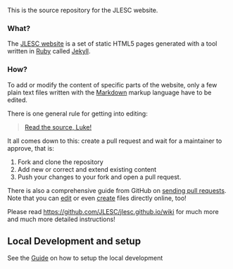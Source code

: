This is the source repository for the JLESC website.

### What?

The [JLESC website](https://jlesc.github.io) is a set of static HTML5 pages generated with a tool written in [Ruby](https://www.ruby-lang.org/en/) called [Jekyll](https://jekyllrb.com).

### How?

To add or modify the content of specific parts of the website, only a few plain text files written with the [Markdown](https://en.wikipedia.org/wiki/Markdown) markup language have to be edited.

There is one general rule for getting into editing:

> [Read the source, Luke!](http://blog.codinghorror.com/learn-to-read-the-source-luke/)

It all comes down to this: create a pull request and wait for a maintainer to approve, that is:

1. Fork and clone the repository
2. Add new or correct and extend existing content
3. Push your changes to your fork and open a pull request.

There is also a comprehensive guide from GitHub on [sending pull requests](https://help.github.com/articles/using-pull-requests).
Note that you can [edit](https://help.github.com/articles/editing-files-in-your-repository) or even [create](https://help.github.com/articles/creating-new-files/) files directly online, too!

Please read <https://github.com/JLESC/jlesc.github.io/wiki> for much more and much more detailed instructions!

## Local Development and setup

See the [Guide](./setup.md) on how to setup the local development
